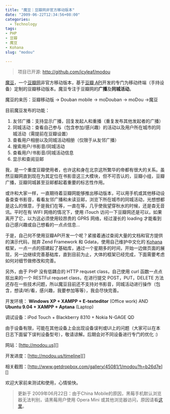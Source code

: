 ```yaml
---
title: "魔豆：豆瓣网非官方移动版本"
date: "2009-06-22T12:34:56+08:00"
categories:
  - Technology
tags: 
- PHP
- 豆瓣
- 魔豆
- Kohana
slug: "modou"

---
```


> 项目已开源: http://github.com/icyleaf/modou

[魔豆][]，一个[豆瓣网][]非官方移动版本，基于[豆瓣
API][]开发的专门为移动终端（手持设备）定制的豆瓣移动版本。魔豆专注于豆瓣网的**广播**及**同城活动**。

魔豆的来历：豆瓣移动版 -\> Douban mobile -\> moDouban -\> moDou -\>魔豆

目前魔豆发布的功能：

1.  友邻广播：支持显示广播，回复发起人和重播（重复发布其他发起者的广播）
2.  同城活动：查看自己参与（包含参加/感兴趣）的活动以及用户所在城市的同城活动（需提前在豆瓣设置）
3.  查看用户相册以及同城活动相册（仅限于从友邻广播）
4.  搜索用户/书影音/同城活动
5.  查看用户/书影音/同城活动信息
6.  显示和查阅豆邮


我，是一个重度豆瓣使用者，也许这和身在北京这所繁华的帝都有很大的关系。虽然豆瓣网直到现在为其定位在书影音这三大模块，但不可否认的，豆瓣小组，豆瓣广播，豆瓣同城甚至豆邮都起着重要的标志性作用。

或许和大家一样，一直期待着豆瓣网能够推出移动版本，可以用手机或其他移动设备查查书影音，看看友邻广播和未读豆邮，浏览下所在城市的同城活动，光想想都是这么的惬意，于是我们在等，一直在等，几乎使我望穿秋水的时候，还是杳无音讯。平时在有 WIFI 网络的情况下，使用 iTouch
访问一下豆瓣网还是可以，如果离开了它，以为这必须使用较昂贵的 GPRS 网络，经过漫长的 loading 才能看到自己感兴趣或自己想看的一点点信息...

于是，自己何不使用豆瓣API开发一个呢？紧接着通过查阅大量的文档和官方提供的演示代码，抛弃
Zend Framework 和 Gdata，使用自己维护中文化的 [Kohana][]框架，一点一点的搭建起了基础库，通过一个星期多的时间，开始一边做页面的展现，另一边继续完善基础库，直到目前为止，大体的框架已经完成，下面需要考虑如何对细节做修改和完善。

另外，由于 PHP 没有低耦合的 HTTP requset class，自己使用 curl 函数一点点抠出来的一个 RESTFul requset class，在进行提交 POST，PUT，DELETE 方法还存在一些技术问题，所以魔豆目前还不支持对书影音，同城活动进行操作（包含，想读/听/看，感兴趣，我要参加等等），我会尽快完善。

开发环境： **Windows XP + XAMPP + E-texteditor** (Office work) AND
**Ubuntu 9.04 + XAMPP + Aptana** (Laptop)

调试设备：iPod Touch + Blackberry 8310 + Nokia N-GAGE QD

由于设备有限，可能在其他设备上会出现设备误判或UI上的问题（大家可以在本日志下面留下误判设备型号），敬请谅解。后期会对不同设备进行专门的优化
:)

网站：[http://modou.us][]

开发进度：[http://modou.us/timeline][]

相关截图：[http://www.getdropbox.com/gallery/45081/1/modou?h=b26d7e][]

欢迎大家前来测试和使用，心情愉快。

> 更新于 2009年06月22日：由于China Mobile的原因，黑莓手机默认浏览器无法判别，请黑莓用户使用 Opera Mini 或其他浏览器访问，原因请看[这里][]。

  [魔豆]: http://modou.us "魔豆：豆瓣网非官方移动版本"
  [豆瓣网]: http://douban.com
  [豆瓣 API]: http://www.douban.com/service/apidoc/ "豆瓣 API"
  [Kohana]: http://khnfans.cn "Kohana 中文爱好者"
  [http://modou.us]: http://modou.us
  [http://modou.us/timeline]: http://modou.us/timeline
  [http://www.getdropbox.com/gallery/45081/1/modou?h=b26d7e]: http://www.getdropbox.com/gallery/45081/1/modou?h=b26d7e
  [这里]: http://www.douban.com/group/topic/6946152/
